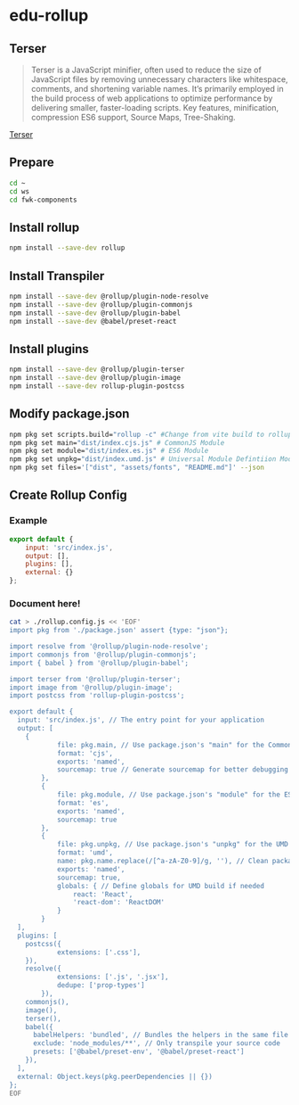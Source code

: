 # edu-rollup

## Terser

> Terser is a JavaScript minifier, often used to reduce the size of JavaScript files by removing unnecessary characters like whitespace, comments, and shortening variable names. It’s primarily employed in the build process of web applications to optimize performance by delivering smaller, faster-loading scripts.
> Key features, minification, compression ES6 support, Source Maps, Tree-Shaking.

[Terser](https://terser.org)

## Prepare

```bash
cd ~
cd ws
cd fwk-components
```


## Install rollup

```bash
npm install --save-dev rollup
```


## Install Transpiler

```bash
npm install --save-dev @rollup/plugin-node-resolve
npm install --save-dev @rollup/plugin-commonjs
npm install --save-dev @rollup/plugin-babel
npm install --save-dev @babel/preset-react
```

## Install plugins

```bash
npm install --save-dev @rollup/plugin-terser
npm install --save-dev @rollup/plugin-image
npm install --save-dev rollup-plugin-postcss
```


## Modify package.json

```bash
npm pkg set scripts.build="rollup -c" #Change from vite build to rollup build
npm pkg set main="dist/index.cjs.js" # CommonJS Module
npm pkg set module="dist/index.es.js" # ES6 Module
npm pkg set unpkg="dist/index.umd.js" # Universal Module Defintiion Module
npm pkg set files='["dist", "assets/fonts", "README.md"]' --json
```


## Create Rollup Config

### Example

```js
export default {
    input: 'src/index.js',
    output: [],
    plugins: [],
    external: {}
};
```

### Document here!

```bash
cat > ./rollup.config.js << 'EOF'
import pkg from './package.json' assert {type: "json"};

import resolve from '@rollup/plugin-node-resolve';
import commonjs from '@rollup/plugin-commonjs';
import { babel } from '@rollup/plugin-babel';

import terser from '@rollup/plugin-terser';
import image from '@rollup/plugin-image';
import postcss from 'rollup-plugin-postcss';

export default {
  input: 'src/index.js', // The entry point for your application
  output: [
    {
            file: pkg.main, // Use package.json's "main" for the CommonJS output
            format: 'cjs',
            exports: 'named',
            sourcemap: true // Generate sourcemap for better debugging
        },
        {
            file: pkg.module, // Use package.json's "module" for the ESM output
            format: 'es',
            exports: 'named',
            sourcemap: true
        },
        {
            file: pkg.unpkg, // Use package.json's "unpkg" for the UMD output (if applicable)
            format: 'umd',
            name: pkg.name.replace(/[^a-zA-Z0-9]/g, ''), // Clean package name for global usage
            exports: 'named',
            sourcemap: true,
            globals: { // Define globals for UMD build if needed
                react: 'React',
                'react-dom': 'ReactDOM'
            }
        }    
  ],
  plugins: [
    postcss({
            extensions: ['.css'],
    }),
    resolve({
            extensions: ['.js', '.jsx'],
            dedupe: ['prop-types']
        }),
    commonjs(),
    image(),
    terser(),
    babel({
      babelHelpers: 'bundled', // Bundles the helpers in the same file
      exclude: 'node_modules/**', // Only transpile your source code
      presets: ['@babel/preset-env', '@babel/preset-react']
    }),
  ],
  external: Object.keys(pkg.peerDependencies || {})
};
EOF
```
